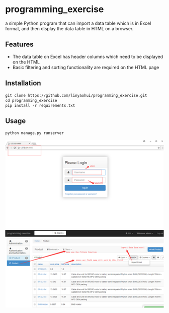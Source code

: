 programming_exercise
==============
a simple Python program that can import a data table which is in Excel format, and then display the data table in HTML on a browser.

Features
--------

- The data table on Excel has header columns which need to be displayed on the HTML 
- Basic filtering and sorting functionality are required on the HTML page

Installation
------------
    git clone https://github.com/linyaohui/programming_exercise.git
    cd programming_exercise
    pip install -r requirements.txt

Usage
-----
    python manage.py runserver 
    
   ![image](https://github.com/linyaohui/programming_exercise/raw/master/screenshots/longin.png)
   ![image](https://github.com/linyaohui/programming_exercise/raw/master/screenshots/usage.png)
